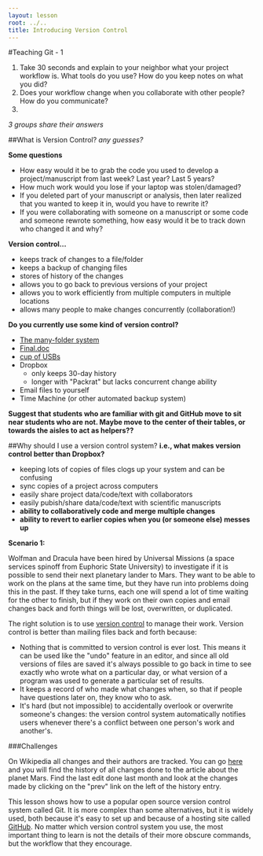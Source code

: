 ```yaml
---
layout: lesson
root: ../..
title: Introducing Version Control
---
```


#Teaching Git - 1

1. Take 30 seconds and explain to your neighbor what your project workflow is. What tools do you use? How do you keep notes on what you did?
2. Does your workflow change when you collaborate with other people? How do you communicate?
3. 
_3 groups share their answers_

##What is Version Control?
_any guesses?_

__Some questions__

* How easy would it be to grab the code you used to develop a project/manuscript from last week? Last year? Last 5 years?
* How much work would you lose if your laptop was stolen/damaged?
* If you deleted part of your manuscript or analysis, then later realized that you wanted to keep it in, would you have to rewrite it?
* If you were collaborating with someone on a manuscript or some code and someone rewrote something, how easy would it be to track down who changed it and why?

__Version control...__

* keeps track of changes to a file/folder
* keeps a backup of changing files
* stores of history of the changes
* allows you to go back to previous versions of your project
* allows you to work efficiently from multiple computers in multiple locations
* allows many people to make changes concurrently (collaboration!)

__Do you currently use some kind of version control?__

* [The many-folder system](http://hginit.com/i/01-copies.png)
* [Final.doc](http://www.phdcomics.com/comics/archive.php?comicid=1531)
* [cup of USBs](http://www.eeweb.com/rtz/version-control)
* Dropbox
  * only keeps 30-day history
  * longer with "Packrat" but lacks concurrent change ability
* Email files to yourself
* Time Machine (or other automated backup system)

__Suggest that students who are familiar with git and GitHub move to sit near students who are not. 
Maybe move to the center of their tables, or towards the aisles to act as helpers??__

##Why should I use a version control system?
__i.e., what makes version control better than Dropbox?__

* keeping lots of copies of files clogs up your system and can be confusing
* sync copies of a project across computers
* easily share project data/code/text with collaborators
* easily pubish/share data/code/text with scientific manuscripts
* __ability to collaboratively code and merge multiple changes__
* __ability to revert to earlier copies when you (or someone else) messes up__

__Scenario 1:__

Wolfman and Dracula have been hired by Universal Missions
(a space services spinoff from Euphoric State University)
to investigate if it is possible to send their next planetary lander to Mars.
They want to be able to work on the plans at the same time,
but they have run into problems doing this in the past.
If they take turns,
each one will spend a lot of time waiting for the other to finish,
but if they work on their own copies and email changes back and forth
things will be lost, overwritten, or duplicated.

The right solution is to use [version control](../../gloss.html#version-control)
to manage their work.
Version control is better than mailing files back and forth because:

*   Nothing that is committed to version control is ever lost.
    This means it can be used like the "undo" feature in an editor,
    and since all old versions of files are saved
    it's always possible to go back in time to see exactly who wrote what on a particular day,
    or what version of a program was used to generate a particular set of results.
*   It keeps a record of who made what changes when,
    so that if people have questions later on,
    they know who to ask.
*   It's hard (but not impossible) to accidentally overlook or overwrite someone's changes:
    the version control system automatically notifies users
    whenever there's a conflict between one person's work and another's.

</div class="challenges" markdown="1">


###Challenges

On Wikipedia all changes and their authors are tracked. You can go
[here](https://en.wikipedia.org/w/index.php?title=Mars&action=history)
and you will find the history of all changes done to the article about the planet
Mars. Find the last edit done last month and look at the changes made by
clicking on the "prev" link on the left of the history entry.

</div>

This lesson shows how to use
a popular open source version control system called Git.
It is more complex than some alternatives,
but it is widely used,
both because it's easy to set up
and because of a hosting site called [GitHub](http://github.com).
No matter which version control system you use,
the most important thing to learn is not the details of their more obscure commands,
but the workflow that they encourage.
